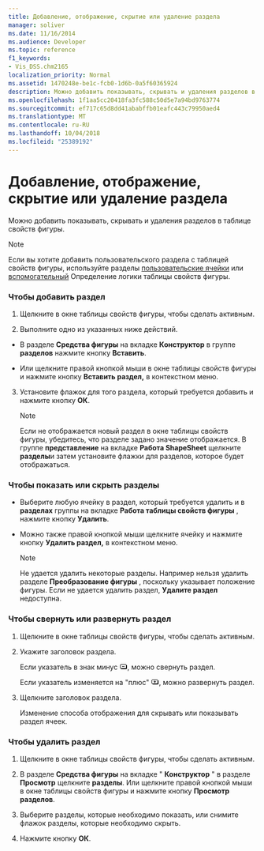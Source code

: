 ```yaml
---
title: Добавление, отображение, скрытие или удаление раздела
manager: soliver
ms.date: 11/16/2014
ms.audience: Developer
ms.topic: reference
f1_keywords:
- Vis_DSS.chm2165
localization_priority: Normal
ms.assetid: 1470248e-be1c-fcb0-1d6b-0a5f60365924
description: Можно добавить показывать, скрывать и удаления разделов в таблице свойств фигуры.
ms.openlocfilehash: 1f1aa5cc20418fa3fc588c50d5e7a94bd9763774
ms.sourcegitcommit: ef717c65d8dd41ababffb01eafc443c79950aed4
ms.translationtype: MT
ms.contentlocale: ru-RU
ms.lasthandoff: 10/04/2018
ms.locfileid: "25389192"
---
```

# <a name="add-show-hide-or-delete-a-section"></a>Добавление, отображение, скрытие или удаление раздела

Можно добавить показывать, скрывать и удаления разделов в таблице свойств фигуры.
  
> [!NOTE]
> Если вы хотите добавить пользовательского раздела с таблицей свойств фигуры, используйте разделы [пользовательские ячейки](user-defined-cells-section.md) или [вспомогательный](scratch-section.md) Определение логики таблицы свойств фигуры. 
  
### <a name="to-add-a-section"></a>Чтобы добавить раздел

1. Щелкните в окне таблицы свойств фигуры, чтобы сделать активным.
    
2. Выполните одно из указанных ниже действий.
    
  - В разделе **Средства фигуры** на вкладке **Конструктор** в группе **разделов** нажмите кнопку **Вставить**.
    
  - Или щелкните правой кнопкой мыши в окне таблицы свойств фигуры и нажмите кнопку **Вставить раздел,** в контекстном меню. 
    
3. Установите флажок для того раздела, который требуется добавить и нажмите кнопку **ОК**.
    
    > [!NOTE]
    >  Если не отображается новый раздел в окне таблицы свойств фигуры, убедитесь, что разделе задано значение отображается. В группе **представление** на вкладке **Работа ShapeSheet** щелкните **разделы**и затем установите флажки для разделов, которое будет отображаться. 
  
### <a name="to-show-or-hide-sections"></a>Чтобы показать или скрыть разделы

- Выберите любую ячейку в раздел, который требуется удалить и в **разделах** группы на вкладке **Работа таблицы свойств фигуры** , нажмите кнопку **Удалить**.
    
- Можно также правой кнопкой мыши щелкните ячейку и нажмите кнопку **Удалить раздел,** в контекстном меню. 
    
    > [!NOTE]
    >  Не удается удалить некоторые разделы. Например нельзя удалить разделе **Преобразование фигуры** , поскольку указывает положение фигуры. Если не удается удалить раздел, **Удалите раздел** недоступна. 
  
### <a name="to-collapse-or-expand-a-section"></a>Чтобы свернуть или развернуть раздел

1. Щелкните в окне таблицы свойств фигуры, чтобы сделать активным.
    
2. Укажите заголовок раздела.
    
    Если указатель в знак минус ![Если указатель в знак минус, сверните раздел](media/IC_SSMinus_ZA07645855.gif), можно свернуть раздел.
    
    Если указатель изменяется на "плюс" ![Если указатель в «плюс», разверните раздел](media/IC_SSPlus_ZA07645856.gif), можно развернуть раздел.
    
3. Щелкните заголовок раздела.
    
    Изменение способа отображения для скрывать или показывать раздел ячеек.
    
### <a name="to-delete-a-section"></a>Чтобы удалить раздел

1. Щелкните в окне таблицы свойств фигуры, чтобы сделать активным.
    
2. В разделе **Средства фигуры** на вкладке " **Конструктор** " в разделе **Просмотр** щелкните **разделы**. Или щелкните правой кнопкой мыши в окне таблицы свойств фигуры и нажмите кнопку **Просмотр разделов**.
    
3. Выберите разделы, которые необходимо показать, или снимите флажок разделы, которые необходимо скрыть.
    
4. Нажмите кнопку **ОК**.
    

